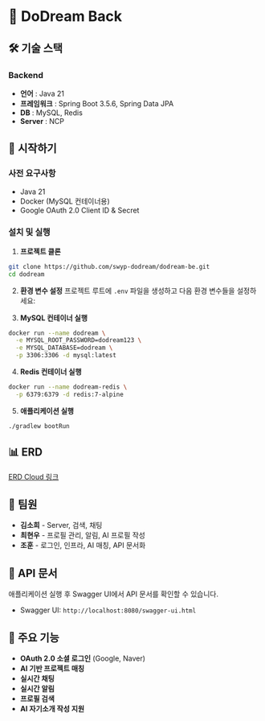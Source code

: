 # 🌟 DoDream Back

## 🛠 기술 스택

### Backend
- **언어** : Java 21
- **프레임워크** : Spring Boot 3.5.6, Spring Data JPA
- **DB** : MySQL, Redis
- **Server** : NCP

## 🚀 시작하기

### 사전 요구사항
- Java 21
- Docker (MySQL 컨테이너용)
- Google OAuth 2.0 Client ID & Secret

### 설치 및 실행

1. **프로젝트 클론**
```bash
git clone https://github.com/swyp-dodream/dodream-be.git
cd dodream
```


2. **환경 변수 설정**
프로젝트 루트에 `.env` 파일을 생성하고 다음 환경 변수들을 설정하세요:


3. **MySQL 컨테이너 실행**
```bash
docker run --name dodream \
  -e MYSQL_ROOT_PASSWORD=dodream123 \
  -e MYSQL_DATABASE=dodream \
  -p 3306:3306 -d mysql:latest
```

4. **Redis 컨테이너 실행**
```bash
docker run --name dodream-redis \
  -p 6379:6379 -d redis:7-alpine
```

5. **애플리케이션 실행**
```bash
./gradlew bootRun
```

## 📊 ERD

[ERD Cloud 링크](https://www.erdcloud.com/d/MWtoCFWtryAdgCrYc)


## 👥 팀원

- **김소희** - Server, 검색, 채팅
- **최현우** - 프로필 관리, 알림, AI 프로필 작성
- **조훈** - 로그인, 인프라, AI 매칭, API 문서화

## 📝 API 문서

애플리케이션 실행 후 Swagger UI에서 API 문서를 확인할 수 있습니다.
- Swagger UI: `http://localhost:8080/swagger-ui.html`

## 🔧 주요 기능

- **OAuth 2.0 소셜 로그인** (Google, Naver)
- **AI 기반 프로젝트 매칭**
- **실시간 채팅**
- **실시간 알림**
- **프로필 검색**
- **AI 자기소개 작성 지원**


